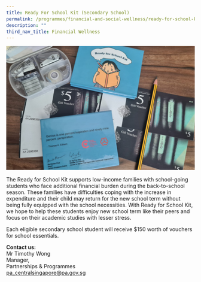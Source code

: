 ```yaml
---
title: Ready For School Kit (Secondary School)
permalink: /programmes/financial-and-social-wellness/ready-for-school-kit-secondaryschool/
description: ""
third_nav_title: Financial Wellness
---
```

![Ready for School Kit (Secondary)](/images/Programmes/whatsapp-image-2021-01-24-at-10-48-59-pm.jpeg)

The Ready for School Kit supports low-income families with school-going students who face additional financial burden during the back-to-school season. These families have difficulties coping with the increase in expenditure and their child may return for the new school term without being fully equipped with the school necessities. With Ready for School Kit, we hope to help these students enjoy new school term like their peers and focus on their academic studies with lesser stress.

Each eligible secondary school student will receive $150 worth of vouchers for school essentials.


**Contact us:**  
Mr Timothy Wong  
Manager,   
Partnerships & Programmes  
[pa\_centralsingapore@pa.gov.sg](mailto:pa_centralsingapore@pa.gov.sg)